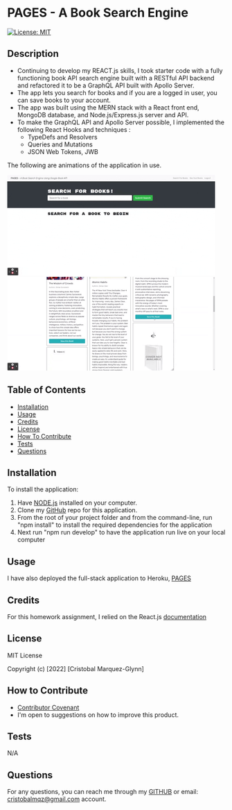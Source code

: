 # PAGES - A Book Search Engine

[![License: MIT](https://img.shields.io/badge/License-MIT-yellow.svg)](https://opensource.org/licenses/MIT)

## Description

- Continuing to develop my REACT.js skills, I took starter code with a fully functioning book API search engine built with a RESTful API backend and refactored it to be a GraphQL API built with Apollo Server.
- The app lets you search for books and if you are a logged in user, you can save books to your account.
- The app was built using the MERN stack with a React front end, MongoDB database, and Node.js/Express.js server and API.
- To make the GraphQL API and Apollo Server possible, I implemented the following React Hooks and techniques :
  - TypeDefs and Resolvers
  - Queries and Mutations
  - JSON Web Tokens, JWB

The following are animations of the application in use.

![Image1](./client/src/images/giphy1.gif)  
 ![Image2](./client/src/images/giphy2.gif)

## Table of Contents

- [Installation](#installation)
- [Usage](#usage)
- [Credits](#credits)
- [License](#license)
- [How To Contribute](#how_to_contribute)
- [Tests](#tests)
- [Questions](#questions)

## Installation

To install the application:

1. Have [NODE.js](https://nodejs.org/en/download/) installed on your computer.
2. Clone my [GitHub](https://github.com/CM-GDev/Pages-A-Book-Search-Engine) repo for this application.
3. From the root of your project folder and from the command-line, run "npm install" to install the required dependencies for the application
4. Next run "npm run develop" to have the application run live on your local computer

## Usage

I have also deployed the full-stack application to Heroku, [PAGES](https://cm-gdev-books.herokuapp.com/)

## Credits

For this homework assignment, I relied on the React.js [documentation](https://reactjs.org/)

## License

MIT License

Copyright (c) [2022] [Cristobal Marquez-Glynn]

## How to Contribute

- [Contributor Covenant](https://www.contributor-covenant.org/)
- I'm open to suggestions on how to improve this product.

## Tests

N/A

## Questions

For any questions, you can reach me through my [GITHUB](https://github.com/CM-GDev) or email: cristobalmqz@gmail.com account.
